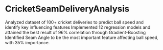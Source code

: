 # CricketSeamDeliveryAnalysis
Analyzed dataset of 100+ cricket deliveries to predict ball speed and identify key influencing features Implemented 12 regression models and attained the best result of 96% correlation through Gradient-Boosting Identified Seam Angle to be the most important feature affecting ball speed, with 35% importance. 
